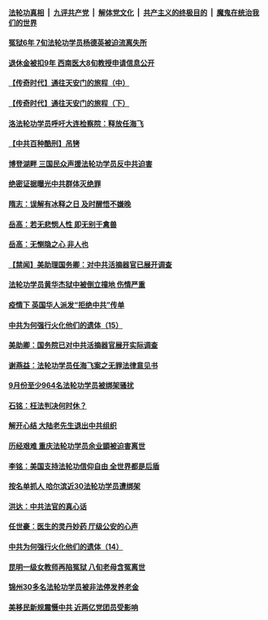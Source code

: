 

####  [法轮功真相](../../../../basic/blob/master/README.md?t=10260402) &nbsp;|&nbsp; [九评共产党](../../../../9ping.md/blob/master/README.md?t=10260402) &nbsp;|&nbsp; [解体党文化](../../../../jtdwh.md/blob/master/README.md?t=10260402)  &nbsp;|&nbsp; [共产主义的终极目的](../../../../gczydzjmd.md/blob/master/README.md?t=10260402) &nbsp;|&nbsp; [魔鬼在统治我们的世界](../../../../mgztzwmdsj.md/blob/master/README.md?t=10260402) 

#### [冤狱6年 7旬法轮功学员杨德英被迫流离失所](../pages/prog424/a102970762.md?t=10260402) 

#### [退休金被扣9年 西南医大8旬教授申请信息公开](../pages/prog424/a102970759.md?t=10260402) 

#### [【传奇时代】通往天安门的旅程（中）](../pages/prog424/a102970169.md?t=10260402) 

#### [【传奇时代】通往天安门的旅程（下）](../pages/prog424/a102970163.md?t=10260402) 

#### [洛法轮功学员呼吁大连检察院：释放任海飞](../pages/prog424/a102969857.md?t=10260402) 

#### [【中共百种酷刑】吊铐](../pages/prog424/a102969827.md?t=10260402) 

#### [博登湖畔 三国民众声援法轮功学员反中共迫害](../pages/prog424/a102969803.md?t=10260402) 

#### [绝密证据曝光中共群体灭绝罪](../pages/prog424/a102969446.md?t=10260402) 

#### [隋志：误解有冰释之日 及时醒悟不嫌晚](../pages/prog424/a102968950.md?t=10260402) 

#### [岳高：若无悲悯人性 即无别于禽兽](../pages/prog424/a102968541.md?t=10260402) 

#### [岳高：无恻隐之心 非人也](../pages/prog424/a102968156.md?t=10260402) 

#### [【禁闻】美助理国务卿：对中共活摘器官已展开调查](../pages/prog424/a102967762.md?t=10260402) 

#### [法轮功学员黄华杰狱中被倒立撞地 伤情严重](../pages/prog424/a102967198.md?t=10260402) 

#### [疫情下 英国华人派发“拒绝中共”传单](../pages/prog424/a102967173.md?t=10260402) 

#### [中共为何强行火化他们的遗体（15）](../pages/prog424/a102966369.md?t=10260402) 

#### [美助卿：国务院已对中共活摘器官展开实际调查](../pages/prog424/a102966019.md?t=10260402) 

#### [谢燕益：法轮功学员任海飞案之无罪法律意见书](../pages/prog424/a102965321.md?t=10260402) 

#### [9月份至少964名法轮功学员被绑架骚扰](../pages/prog424/a102965280.md?t=10260402) 

#### [石铭：枉法判决何时休？](../pages/prog424/a102964615.md?t=10260402) 

#### [解开心结 大陆老先生退出中共组织](../pages/prog424/a102964417.md?t=10260402) 

#### [历经艰难 重庆法轮功学员余业顗被迫害离世](../pages/prog424/a102963098.md?t=10260402) 

#### [李铭：美国支持法轮功信仰自由 全世界都是后盾](../pages/prog424/a102963547.md?t=10260402) 

#### [按名单抓人 哈尔滨近30法轮功学员遭绑架](../pages/prog424/a102963477.md?t=10260402) 

#### [洪达：中共法官的真心话](../pages/prog424/a102963197.md?t=10260402) 

#### [任世豪：医生的灵丹妙药 厅级公安的心声](../pages/prog424/a102962892.md?t=10260402) 

#### [中共为何强行火化他们的遗体（14）](../pages/prog424/a102962893.md?t=10260402) 

#### [昆明一级女教师再陷冤狱 八旬老母含冤离世](../pages/prog424/a102962888.md?t=10260402) 

#### [锦州30多名法轮功学员被非法停发养老金](../pages/prog424/a102962208.md?t=10260402) 

#### [美移民新规震慑中共 近两亿党团员受影响](../pages/prog424/a102962187.md?t=10260402) 

